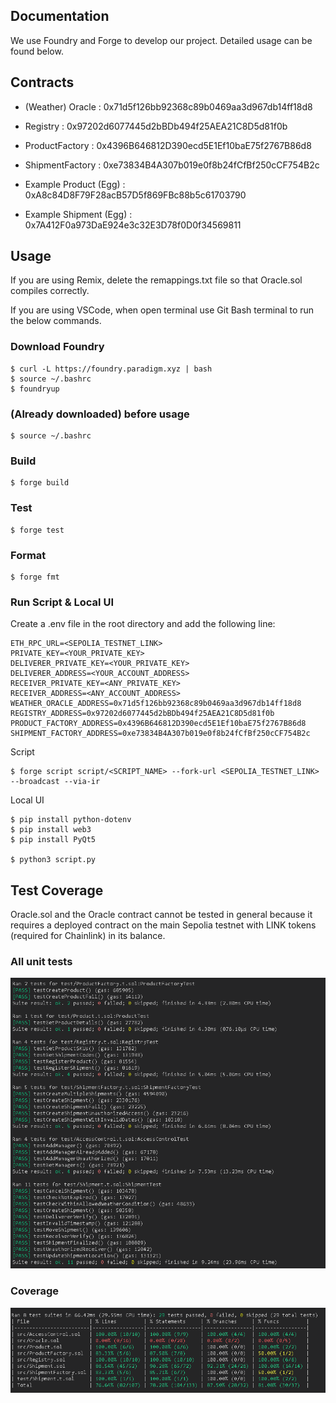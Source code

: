 ## Documentation

We use Foundry and Forge to develop our project. Detailed usage can be found below.

## Contracts

- (Weather) Oracle : 0x71d5f126bb92368c89b0469aa3d967db14ff18d8
- Registry : 0x97202d6077445d2bBDb494f25AEA21C8D5d81f0b
- ProductFactory : 0x4396B646812D390ecd5E1Ef10baE75f2767B86d8
- ShipmentFactory : 0xe73834B4A307b019e0f8b24fCfBf250cCF754B2c

- Example Product (Egg) : 0xA8c84D8F79F28acB57D5f869FBc88b5c61703790
- Example Shipment (Egg) : 0x7A412F0a973DaE924e3c32E3D78f0D0f34569811

## Usage

If you are using Remix, delete the remappings.txt file so that Oracle.sol compiles correctly.

If you are using VSCode, when open terminal use Git Bash terminal to run the below commands.

### Download Foundry

```shell
$ curl -L https://foundry.paradigm.xyz | bash
$ source ~/.bashrc
$ foundryup
```

### (Already downloaded) before usage

```shell
$ source ~/.bashrc
```

### Build

```shell
$ forge build
```

### Test

```shell
$ forge test
```

### Format

```shell
$ forge fmt
```

### Run Script & Local UI
Create a .env file in the root directory and add the following line:

```shell
ETH_RPC_URL=<SEPOLIA_TESTNET_LINK>
PRIVATE_KEY=<YOUR_PRIVATE_KEY>
DELIVERER_PRIVATE_KEY=<YOUR_PRIVATE_KEY>
DELIVERER_ADDRESS=<YOUR_ACCOUNT_ADDRESS>
RECEIVER_PRIVATE_KEY=<ANY_PRIVATE_KEY>
RECEIVER_ADDRESS=<ANY_ACCOUNT_ADDRESS>
WEATHER_ORACLE_ADDRESS=0x71d5f126bb92368c89b0469aa3d967db14ff18d8
REGISTRY_ADDRESS=0x97202d6077445d2bBDb494f25AEA21C8D5d81f0b
PRODUCT_FACTORY_ADDRESS=0x4396B646812D390ecd5E1Ef10baE75f2767B86d8
SHIPMENT_FACTORY_ADDRESS=0xe73834B4A307b019e0f8b24fCfBf250cCF754B2c
```

Script

```shell
$ forge script script/<SCRIPT_NAME> --fork-url <SEPOLIA_TESTNET_LINK> --broadcast --via-ir
```

Local UI

```shell
$ pip install python-dotenv
$ pip install web3
$ pip install PyQt5

$ python3 script.py
```

## Test Coverage

Oracle.sol and the Oracle contract cannot be tested in general because it requires a deployed contract on the main Sepolia testnet with LINK tokens (required for Chainlink) in its balance.

### All unit tests

![alt text](image/unit_tests.png)

### Coverage

![alt text](image/test_coverage.png)

